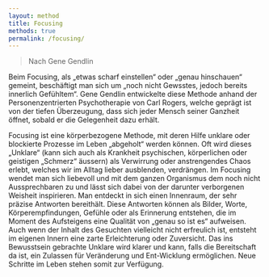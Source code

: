 ```yaml
---
layout: method
title: Focusing
methods: true
permalink: /focusing/
---
```


> Nach Gene Gendlin
  
Beim Focusing, als „etwas scharf einstellen“ oder „genau hinschauen“ gemeint, beschäftigt man sich um „noch nicht Gewsstes, jedoch bereits innerlich Gefühltem“. Gene Gendlin entwickelte diese Methode anhand der Personenzentrierten Psychotherapie von Carl Rogers, welche geprägt ist von der tiefen Überzeugung, dass sich jeder Mensch seiner Ganzheit öffnet, sobald er die Gelegenheit dazu erhält.

Focusing ist eine körperbezogene Methode, mit deren Hilfe unklare oder blockierte Prozesse im Leben „abgeholt“ werden können. Oft wird dieses „Unklare“ (kann sich auch als Krankheit psychischen, körperlichen oder geistigen „Schmerz“ äussern) als Verwirrung oder anstrengendes Chaos erlebt, welches wir im Alltag lieber ausblenden, verdrängen. Im Focusing wendet man sich liebevoll und mit dem ganzen Organismus dem noch nicht Aussprechbaren zu und lässt sich dabei von der darunter verborgenen Weisheit inspirieren. Man entdeckt in sich einen Innenraum, der sehr präzise Antworten bereithält. Diese Antworten können als Bilder, Worte, Körperempfindungen, Gefühle oder als Erinnerung entstehen, die im Moment des Aufsteigens eine Qualität von „genau so ist es“ aufweisen. Auch wenn der Inhalt des Gesuchten vielleicht nicht erfreulich ist, entsteht im eigenen Innern eine zarte Erleichterung oder Zuversicht. Das ins Bewusstsein gebrachte Unklare wird klarer und kann, falls die Bereitschaft da ist, ein Zulassen für Veränderung und Ent-Wicklung ermöglichen. Neue Schritte im Leben stehen somit zur Verfügung.
